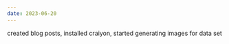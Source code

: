 ```yaml
---
date: 2023-06-20
---
```

created blog posts, installed craiyon, started generating images for data set 
